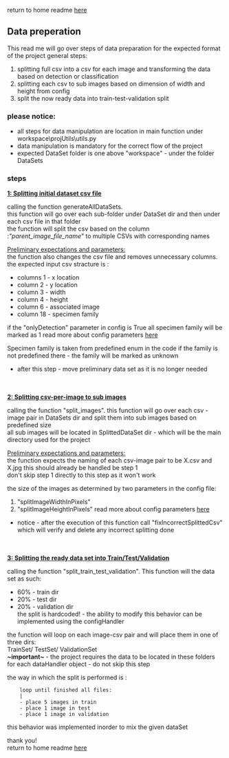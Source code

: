 return to home readme [here](../../README.md)
## Data preperation

This read me will go over steps of data preparation for the expected format of the project
general steps:
1. splitting full csv into a csv for each image and transforming the data based on detection or classification 
2. splitting each csv to sub images based on dimension of width and height from config
3. split the now ready data into train-test-validation split

### please notice:

- all steps for data manipulation are location in main function under workspace\projUtils\utils.py 
- data manipulation is mandatory for the correct flow of the project 
- expected DataSet folder is one above "workspace" - under the folder DataSets



### steps 


 <b><u>1: Splitting initial dataset csv file</u></b>

calling the function generateAllDataSets.\
this function will go over each sub-folder under DataSet dir and then under each csv file in that folder  
the function will split the csv based on the column :<i>"parent_image_file_name"</i> to multiple CSVs with corresponding names

<u>Preliminary expectations and parameters:</u>\
the function also changes the csv file and removes unnecessary columns.\
the expected input csv stracture is :
- columns 1 - x location
- column 2 - y location
- column 3 - width
- column 4 - height
- column 6 - associated image
- column 18 - specimen family 

if the "onlyDetection" parameter in config is True all specimen family will be marked as 1
read more about config parameters [here](./CONFIGBEHAVIOR.md)

Specimen family is taken from predefined enum in the code if the family is not predefined there - the family will be marked as unknown

* after this step - move preliminary data set as it is no longer needed

\
\
 <b><u>2: Splitting csv-per-image to sub images</u></b>
 
calling the function "split_images".
this function will go over each csv - image pair in DataSets dir and split them into sub images based on predefined size\
all sub images will be located in SplittedDataSet dir - which will be the main directory used for the project

<u>Preliminary expectations and parameters:</u>\
the function expects the naming of each csv-image pair to be X.csv and X.jpg this should already be handled be step 1\
don't skip step 1 directly to this step as it won't work 

the size of the images as determined by two parameters in the config file:
1. "splitImageWidthInPixels"
2. "splitImageHeightInPixels"
read more about config parameters [here](./CONFIGBEHAVIOR.md)

* notice - after the execution of this function call "fixIncorrectSplittedCsv" which will verify and delete any incorrect splitting done

\
\
 <b><u>3: Splitting the ready data set into Train/Test/Validation</u></b>


calling the function "split_train_test_validation".
This function will the data set as such:
- 60% - train dir
- 20% - test dir
- 20% - validation dir\
the split is hardcoded! -  the ability to modify this behavior can be implemented using the configHandler

the function will loop on each image-csv pair and will place them in one of three dirs:\
TrainSet/ TestSet/ ValidationSet\
**~important~** - the project requires the data to be located in these folders for each dataHandler object - do not skip this step 

the way in which the split is performed is :
```
    loop until finished all files:
    |
    - place 5 images in train
    - place 1 image in test
    - place 1 image in validation
```
this behavior was implemented inorder to mix the given dataSet 


thank you! \
return to home readme [here](../../README.md)